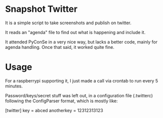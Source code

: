 Snapshot Twitter
===================

It is a simple script to take screenshots and publish on twitter.

It reads an "agenda" file to find out what is happening and include it.

It attended PyConSe in a very nice way, but lacks a better code, mainly
for agenda handling.  Once that said, it worked quite fine.

Usage
=====
For a raspberrypi supporting it, I just made a call via crontab to run
every 5 minutes.

Password/keys/secret stuff was left out, in a configuration file (.twitterc)
following the ConfigParser format, which is mostly like:

[twitter]
key = abced
anotherkey = 12312313123